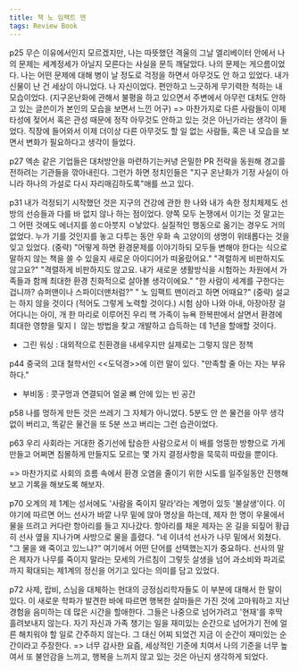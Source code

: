 ```yaml
---
title: 책 노 임팩트 맨
tags: Review Book
---
```


p25 무슨 이유에서인지 모르겠지만, 나는 따뜻했던 격울의 그날 엘리베이터 안에서 나의 문제는 세계정세가 아닐지 모른다는 사실을 문득 깨달았다. 나의 문제는 게으름이었다. 나는 어떤 문제에 대해 병이 날 정도로 걱정을 하면서 아무것도 안 하고 있었다. 내가 신물이 난 건 세상이 아니었다. 나 자신이었다. 편안하고 느긋하게 무기력한 척하는 내 모습이었다. (지구온난화에 관해서 불평을 하고 있으면서 주변에서 아무런 대처도 안하고 있는 글쓴이가 본인의 모습을 보면서 느낀 어구)
=> 마찬가지로 다른 사람들이 이제 타성에 젖어서 혹은 관성 때문에 정작 아무것도 안하고 있는 것은 아닌가라는 생각이 들었다. 직장에 들어와서 이제 더이상 다른 아무것도 할 일 없는 사람들, 혹은 내 모습을 보면서 변화가 필요하다고 생각이 들었다.

p27 엑손 같은 기업들은 대처방안을 마련하기는커녕 은밀한 PR 전략을 동원해 경고를 전하려는 기관들을 깎아내린다. 그런가 하면 정치인들은 "지구 온난화가 기정 사실이 아니라 하나의 가설로 다시 자리매김하도록"애를 쓰고 있다.

p31 내가 걱정되기 시작했던 것은 지구의 건강에 관한 한 나와 내가 속한 정치체제도 선방의 선승들과 다를 바 없지 않나 하는 점이었다. 양쪽 모두 논쟁에서 이기는 것 말고는  그 어떤 것에도 에너지를 쏭ㄷ아붓지 ㅇ낳았다. 실질적인 행동으로 옮기는 경우도 거의 없었다. 누가 기를 것인지를 놓고 다투는 동안 우화 속 고양이의 생명이 위태롭다는 것을 잊고 있었다.
(중략)
"어떻게 하면 환경문제를 이야기하되 모두들 변해야 한다는 식으로 말하지 않는 책을 쓸 수 있을지 새로운 아이디어가 떠올랐어요."
"격렬하게 비판하지도 않고요?"
"격렬하게 비판하지도 않고요. 내가 새로운 생활방식을 시험하는 차원에서 가족들과 함께 최대한 환경 친화적으로 살아볼 생각이에요."
"한 사람이 세계를 구한다는 겁니까? 슈퍼맨이나 스파이더맨처럼?"
" 노 임팩트 맨이라고 하면 어때요?"
(중략)
설교는 하지 않을 것이다 (적어도 그렇게 노력할 것이다.) 시험 삼아 나와 아내, 아장아장 걸어다니는 아이, 개 한 마리로 이루어진 우리 핵 가족이 뉴욕 한복판에서 살면서 환경에 최대한 영향을 및지ㅣ 않는 방법을 찾고 개발하고 습득하는 데 1년을 할애할 것이다.

* 그린 워싱 : 대외적으로 친환경을 내세우지만 실제로는 그렇지 않은 정책

p44 중국의 고대 철학서인 <<도덕경>>에 이런 말이 있다. "만족할 줄 아는 자는 부유하다."

* 부비동 : 콧구멍과 연결되어 얼굴 뼈 안에 있는 빈 공간

p58 나를 멍하게 만든 것은 쓰레기 그 자체가 아니었다. 5분도 안 쓴 물건을 아무 생각 없이 버리고, 똑같은 물건을 또 5분 쓰고 버리는 그런 습관이었다.

p63 우리 사회라는 거대한 증기선에 탑승한 사람으로서 이 배를 엉뚱한 방향으로 가게 만들고 어쩌면 침몰하게 만들지도 모르는 몇 가지 결정사항을 묵묵히 따랐을 뿐이다.

=> 마찬가지로 사회의 흐름 속에서 환경 오염을 줄이기 위한 시도를 일주일동안 진행해보고 기록을 해보도록 해보자.

p70 오계의 제 1계는 성서에도 '사람을 죽이지 말라'라는 계명이 있듯 '불살생'이다. 이야기에 따르면 어느 선사가 바깥 나무 밑에 앉아 명상을 하는데, 제자 한 명이 우물에서 물을 뜨려고 커다란 항아리를 들고 지나갔다. 항아리를 채운 제자는 온 길을 되짚어 황급히 선사 옆을 지나가며 사방으로 물을 흘렸다. "네 이녀석 선사가 나무 밑에서 외쳤다. "그 물을 왜 죽이고 있느냐?" 여기에서 어떤 단어를 선택했는지가 중요하다. 선사의 말은 제자가 나무를 죽이지 말라는 모세의 가르침이 그렇듯 살생을 넘어 과소비와 파괴로까지 확대되는 제1계의 정신을 어기고 있다는 의미를 담고 있었다. 

p72 사제, 랍비, 스님을 대체하는 현대의 긍정심리학자들도 이 부분에 대해서 한 말이 있다. 이 새로운 학파가 발견한 바에 따르면 행복한 살마들은 가진 것에 고마워하고 지난 경험을 음미하는 데 많은 시간을 할애한다. 그들은 나중으로 넘어가려고 '현재'를 후딱 흘려보내지 않는다. 자기 자신과 가족 챙기는 일을 재미있는 순간으로 넘어가기 전에 얼른 해치워야 할 일로 간주하지 않는다. 그 대신 어찌 되었건 지금 이 순간이 재미있는 순간이라고 주장한다.
=> 너무 감사한 요즘, 세상적인 기준에 치여서 나의 기준을 너무 높여서 또 불안감을 느끼고, 행복을 느끼지 않고 있는 것은 아닌지 생각하게 되었다.

